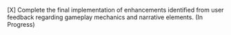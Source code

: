 [X] Complete the final implementation of enhancements identified from user feedback regarding gameplay mechanics and narrative elements. (In Progress)